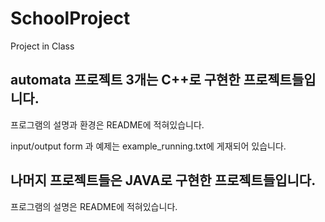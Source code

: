 # SchoolProject
Project in Class


## automata 프로젝트 3개는 C++로 구현한 프로젝트들입니다.

프로그램의 설명과 환경은 README에 적혀있습니다.

input/output form 과 예제는 example_running.txt에 게재되어 있습니다.


## 나머지 프로젝트들은 JAVA로 구현한 프로젝트들입니다.

프로그램의 설명은 README에 적혀있습니다.


